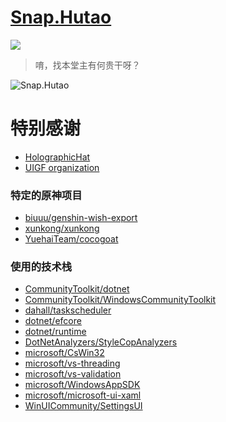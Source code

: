 # [Snap.Hutao](https://hut.ao)

![](https://repository-images.githubusercontent.com/482734649/5f8cf574-2ef0-43e9-aa8d-6cf094b54dd9)

> 唷，找本堂主有何贵干呀？

![Snap.Hutao](https://repobeats.axiom.co/api/embed/f029553fbe0c60689b1710476ec8512452163fc9.svg)

# 特别感谢

* [HolographicHat](https://github.com/HolographicHat)
* [UIGF organization](https://uigf.org)

### 特定的原神项目

* [biuuu/genshin-wish-export](https://github.com/biuuu/genshin-wish-export)
* [xunkong/xunkong](https://github.com/xunkong/xunkong)
* [YuehaiTeam/cocogoat](https://github.com/YuehaiTeam/cocogoat)

### 使用的技术栈

* [CommunityToolkit/dotnet](https://github.com/CommunityToolkit/dotnet)
* [CommunityToolkit/WindowsCommunityToolkit](https://github.com/CommunityToolkit/WindowsCommunityToolkit)
* [dahall/taskscheduler](https://github.com/dahall/taskscheduler)
* [dotnet/efcore](https://github.com/dotnet/efcore)
* [dotnet/runtime](https://github.com/dotnet/runtime)
* [DotNetAnalyzers/StyleCopAnalyzers](https://github.com/DotNetAnalyzers/StyleCopAnalyzers)
* [microsoft/CsWin32](https://github.com/microsoft/CsWin32)
* [microsoft/vs-threading](https://github.com/microsoft/vs-threading)
* [microsoft/vs-validation](https://github.com/microsoft/vs-validation)
* [microsoft/WindowsAppSDK](https://github.com/microsoft/WindowsAppSDK)
* [microsoft/microsoft-ui-xaml](https://github.com/microsoft/microsoft-ui-xaml)
* [WinUICommunity/SettingsUI](https://github.com/WinUICommunity/SettingsUI)